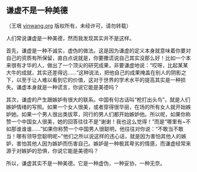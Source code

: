 

## 谦虚不是一种美德

（王垠 [yinwang.org](http://www.yinwang.org) 版权所有，未经许可，请勿转载）

人们常说谦虚是一种美德，然而我发现其实并不是这样。

首先，谦虚是一种不诚实，虚伪的做法。这是因为谦虚的定义本身就意味着你要对自己的资质有所保留，直白点说就是，你要撒谎说自己其实没那么好！比如一个本来很有才华的人，做出了一个顶尖的研究成果，非要谦虚地说：“哎呀，比起某某大牛的成就，其实还差得远……”这种说法，把他自己的成果掩盖在别人的阴影之下，以至于让人难以看到它的价值，这对于世界的学术水平的提高其实是一种损失。谦虚本身就是一种谎言，你说它能是美德吗？

其次，谦虚的产生跟嫉妒有很大的联系。中国有句古话叫“枪打出头鸟”，就是人们嫉妒情绪的写照。如果一个女人很美，或者穿得很华丽，在场的所有女人就开始嫉妒她。如果一个男人很出类拔萃，同行的男人们都开始嫉妒他。所以呢，如果你称赞一个中国女人很美，她的回答往往不是“谢谢！我也这么觉得！”而是“哪里有~不如那谁谁谁……”如果你称赞一个中国男人很聪明，他往往对你说：“不敢当不敢当！哪有领导您聪明呢~”他们之所以说这样的违心话，就是因为害怕其他人的嫉妒，害怕其他人因为嫉妒而伤害自己。嫉妒是一种极其卑劣的情感，而谦虚经常来源于对嫉妒的恐惧，你说它能是美德吗？

所以，谦虚其实不是一种美德。它是一种虚伪，一种妥协，一种无奈。

